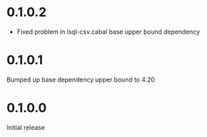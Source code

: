 # 0.1.0.2
* Fixed problem in lsql-csv.cabal base upper bound dependency

# 0.1.0.1
Bumped up base dependency upper bound to 4.20

# 0.1.0.0
Initial release

